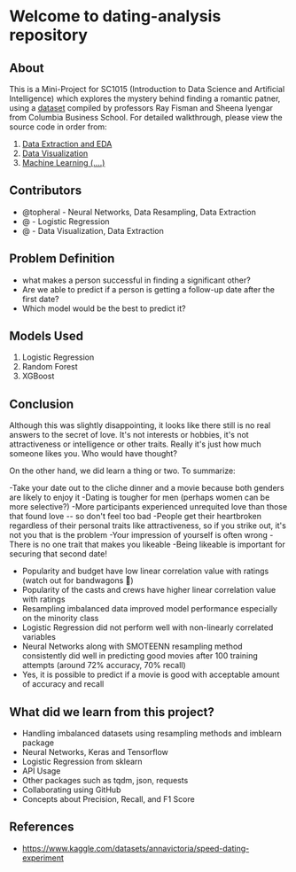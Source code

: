 # Welcome to dating-analysis repository

## About
This is a Mini-Project for SC1015 (Introduction to Data Science and Artificial Intelligence) which explores the mystery behind finding a romantic patner, using a [dataset](https://www.kaggle.com/datasets/annavictoria/speed-dating-experiment) compiled by professors Ray Fisman and Sheena Iyengar from Columbia Business School. For detailed walkthrough, please view the source code in order from:


1. [Data Extraction and EDA](https://github.com/nicklimmm/movie-analysis/blob/main/data-extraction.ipynb)
2. [Data Visualization](https://github.com/nicklimmm/movie-analysis/blob/main/data-visualization.ipynb)
3. [Machine Learning (....) ](https://github.com/nicklimmm/movie-analysis/blob/main/data-resampling-and-splitting.ipynb)

  
## Contributors

- @topheral - Neural Networks, Data Resampling, Data Extraction
- @ - Logistic Regression
- @ - Data Visualization, Data Extraction

## Problem Definition

- what makes a person successful in finding a significant other?
- Are we able to predict if a person is getting a follow-up date after the first date?
- Which model would be the best to predict it?

## Models Used

1. Logistic Regression
2. Random Forest
3. XGBoost

## Conclusion

Although this was slightly disappointing, it looks like there still is no real answers to the secret of love. It's not interests or hobbies, it's not attractiveness or intelligence or other traits. Really it's just how much someone likes you. Who would have thought?

On the other hand, we did learn a thing or two. To summarize:

-Take your date out to the cliche dinner and a movie because both genders are likely to enjoy it
-Dating is tougher for men (perhaps women can be more selective?)
-More participants experienced unrequited love than those that found love -- so don't feel too bad
-People get their heartbroken regardless of their personal traits like attractiveness, so if you strike out, it's not you that is the problem
-Your impression of yourself is often wrong
-There is no one trait that makes you likeable
-Being likeable is important for securing that second date!

- Popularity and budget have low linear correlation value with ratings (watch out for bandwagons 🤣)
- Popularity of the casts and crews have higher linear correlation value with ratings
- Resampling imbalanced data improved model performance especially on the minority class
- Logistic Regression did not perform well with non-linearly correlated variables
- Neural Networks along with SMOTEENN resampling method consistently did well in predicting good movies after 100 training attempts (around 72% accuracy, 70% recall)
- Yes, it is possible to predict if a movie is good with acceptable amount of accuracy and recall

## What did we learn from this project?

- Handling imbalanced datasets using resampling methods and imblearn package
- Neural Networks, Keras and Tensorflow
- Logistic Regression from sklearn
- API Usage
- Other packages such as tqdm, json, requests
- Collaborating using GitHub
- Concepts about Precision, Recall, and F1 Score

## References

- <https://www.kaggle.com/datasets/annavictoria/speed-dating-experiment>





